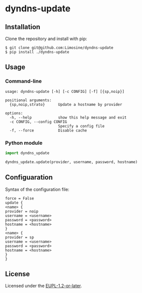 # dyndns-update

## Installation

Clone the repository and install with pip:

```console
$ git clone git@github.com:Limosine/dyndns-update
$ pip install ./dyndns-update
```

## Usage

### Command-line

    usage: dyndns-update [-h] [-c CONFIG] [-f] [{sp,noip}]

    positional arguments:
      {sp,noip,strato}      Update a hostname by provider

    options:
      -h, --help            show this help message and exit
      -c CONFIG, --config CONFIG
                            Specify a config file
      -f, --force           Disable cache

### Python module

```python
import dyndns_update

dyndns_update.update(provider, username, password, hostname)
```

## Configuaration

Syntax of the configuration file:

    force = False
    update {
    <name> {
    provider = noip
    username = <username>
    password = <password>
    hostname = <hostname>
    }
    <name> {
    provider = sp
    username = <username>
    password = <password>
    hostname = <hostname> 
    }
    }

## License
Licensed under the [EUPL-1.2-or-later](./LICENSE).
